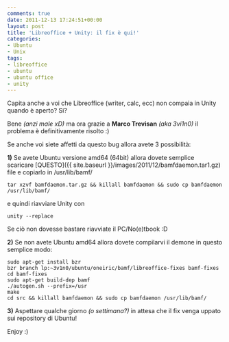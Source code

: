 ```yaml
---
comments: true
date: 2011-12-13 17:24:51+00:00
layout: post
title: 'Libreoffice + Unity: il fix è qui!'
categories:
- Ubuntu
- Unix
tags:
- libreoffice
- ubuntu
- ubuntu office
- unity
---
```


Capita anche a voi che Libreoffice (writer, calc, ecc) non compaia in Unity quando è aperto? Si?

Bene _(anzi male xD)_ ma ora grazie a **Marco Trevisan** _(aka 3vi1n0)_ il problema è definitivamente risolto :)

Se anche voi siete affetti da questo bug allora avete 3 possibilità:

<!-- more -->

**1)** Se avete Ubuntu versione amd64 (64bit) allora dovete semplice scaricare [QUESTO]({{ site.baseurl }}/images/2011/12/bamfdaemon.tar1.gz) file e copiarlo in /usr/lib/bamf/

    
    tar xzvf bamfdaemon.tar.gz && killall bamfdaemon && sudo cp bamfdaemon /usr/lib/bamf/


e quindi riavviare Unity con

    
    unity --replace


Se ciò non dovesse bastare riavviate il PC/No(e)tbook :D

**2)** Se non avete Ubuntu amd64 allora dovete compilarvi il demone in questo semplice modo:

    
    sudo apt-get install bzr
    bzr branch lp:~3v1n0/ubuntu/oneiric/bamf/libreoffice-fixes bamf-fixes
    cd bamf-fixes
    sudo apt-get build-dep bamf
    ./autogen.sh --prefix=/usr
    make
    cd src && killall bamfdaemon && sudo cp bamfdaemon /usr/lib/bamf/


**3)** Aspettare qualche giorno _(o settimana?)_ in attesa che il fix venga uppato sui repository di Ubuntu!

Enjoy :)
